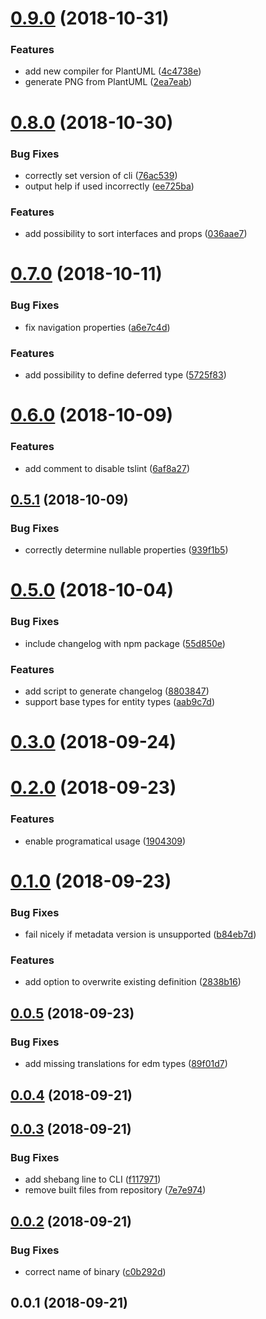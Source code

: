 <a name="0.9.0"></a>
# [0.9.0](https://github.com/krlwlfrt/odata-metadata-to-typescript-interfaces/compare/v0.8.0...v0.9.0) (2018-10-31)


### Features

* add new compiler for PlantUML ([4c4738e](https://github.com/krlwlfrt/odata-metadata-to-typescript-interfaces/commit/4c4738e))
* generate PNG from PlantUML ([2ea7eab](https://github.com/krlwlfrt/odata-metadata-to-typescript-interfaces/commit/2ea7eab))



<a name="0.8.0"></a>
# [0.8.0](https://github.com/krlwlfrt/odata-metadata-to-typescript-interfaces/compare/v0.7.0...v0.8.0) (2018-10-30)


### Bug Fixes

* correctly set version of cli ([76ac539](https://github.com/krlwlfrt/odata-metadata-to-typescript-interfaces/commit/76ac539))
* output help if used incorrectly ([ee725ba](https://github.com/krlwlfrt/odata-metadata-to-typescript-interfaces/commit/ee725ba))


### Features

* add possibility to sort interfaces and props ([036aae7](https://github.com/krlwlfrt/odata-metadata-to-typescript-interfaces/commit/036aae7))



<a name="0.7.0"></a>
# [0.7.0](https://github.com/krlwlfrt/odata-metadata-to-typescript-interfaces/compare/v0.6.0...v0.7.0) (2018-10-11)


### Bug Fixes

* fix navigation properties ([a6e7c4d](https://github.com/krlwlfrt/odata-metadata-to-typescript-interfaces/commit/a6e7c4d))


### Features

* add possibility to define deferred type ([5725f83](https://github.com/krlwlfrt/odata-metadata-to-typescript-interfaces/commit/5725f83))



<a name="0.6.0"></a>
# [0.6.0](https://github.com/krlwlfrt/odata-metadata-to-typescript-interfaces/compare/v0.5.1...v0.6.0) (2018-10-09)


### Features

* add comment to disable tslint ([6af8a27](https://github.com/krlwlfrt/odata-metadata-to-typescript-interfaces/commit/6af8a27))



<a name="0.5.1"></a>
## [0.5.1](https://github.com/krlwlfrt/odata-metadata-to-typescript-interfaces/compare/v0.5.0...v0.5.1) (2018-10-09)


### Bug Fixes

* correctly determine nullable properties ([939f1b5](https://github.com/krlwlfrt/odata-metadata-to-typescript-interfaces/commit/939f1b5))



<a name="0.5.0"></a>
# [0.5.0](https://github.com/krlwlfrt/odata-metadata-to-typescript-interfaces/compare/v0.3.0...v0.5.0) (2018-10-04)


### Bug Fixes

* include changelog with npm package ([55d850e](https://github.com/krlwlfrt/odata-metadata-to-typescript-interfaces/commit/55d850e))


### Features

* add script to generate changelog ([8803847](https://github.com/krlwlfrt/odata-metadata-to-typescript-interfaces/commit/8803847))
* support base types for entity types ([aab9c7d](https://github.com/krlwlfrt/odata-metadata-to-typescript-interfaces/commit/aab9c7d))



<a name="0.3.0"></a>
# [0.3.0](https://github.com/krlwlfrt/odata-metadata-to-typescript-interfaces/compare/v0.2.0...v0.3.0) (2018-09-24)



<a name="0.2.0"></a>
# [0.2.0](https://github.com/krlwlfrt/odata-metadata-to-typescript-interfaces/compare/v0.1.0...v0.2.0) (2018-09-23)


### Features

* enable programatical usage ([1904309](https://github.com/krlwlfrt/odata-metadata-to-typescript-interfaces/commit/1904309))



<a name="0.1.0"></a>
# [0.1.0](https://github.com/krlwlfrt/odata-metadata-to-typescript-interfaces/compare/v0.0.5...v0.1.0) (2018-09-23)


### Bug Fixes

* fail nicely if metadata version is unsupported ([b84eb7d](https://github.com/krlwlfrt/odata-metadata-to-typescript-interfaces/commit/b84eb7d))


### Features

* add option to overwrite existing definition ([2838b16](https://github.com/krlwlfrt/odata-metadata-to-typescript-interfaces/commit/2838b16))



<a name="0.0.5"></a>
## [0.0.5](https://github.com/krlwlfrt/odata-metadata-to-typescript-interfaces/compare/v0.0.4...v0.0.5) (2018-09-23)


### Bug Fixes

* add missing translations for edm types ([89f01d7](https://github.com/krlwlfrt/odata-metadata-to-typescript-interfaces/commit/89f01d7))



<a name="0.0.4"></a>
## [0.0.4](https://github.com/krlwlfrt/odata-metadata-to-typescript-interfaces/compare/v0.0.3...v0.0.4) (2018-09-21)



<a name="0.0.3"></a>
## [0.0.3](https://github.com/krlwlfrt/odata-metadata-to-typescript-interfaces/compare/v0.0.2...v0.0.3) (2018-09-21)


### Bug Fixes

* add shebang line to CLI ([f117971](https://github.com/krlwlfrt/odata-metadata-to-typescript-interfaces/commit/f117971))
* remove built files from repository ([7e7e974](https://github.com/krlwlfrt/odata-metadata-to-typescript-interfaces/commit/7e7e974))



<a name="0.0.2"></a>
## [0.0.2](https://github.com/krlwlfrt/odata-metadata-to-typescript-interfaces/compare/v0.0.1...v0.0.2) (2018-09-21)


### Bug Fixes

* correct name of binary ([c0b292d](https://github.com/krlwlfrt/odata-metadata-to-typescript-interfaces/commit/c0b292d))



<a name="0.0.1"></a>
## 0.0.1 (2018-09-21)



